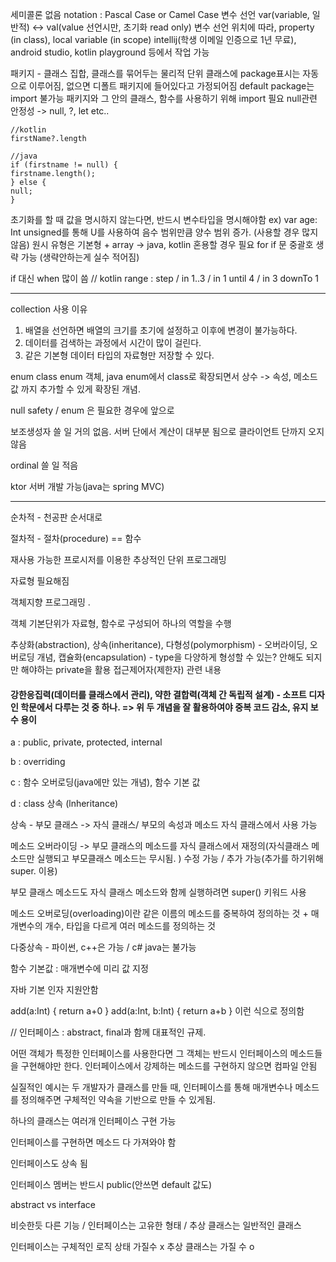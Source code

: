 세미콜론 없음
notation : Pascal Case or Camel Case
변수 선언 var(variable, 일반적) <-> val(value 선언시만, 초기화 read only)
변수 선언 위치에 따라, property (in class), local variable (in scope)
intellij(학생 이메일 인증으로 1년 무료), android studio, kotlin playground 등에서 작업 가능

패키지 - 클래스 집합, 클래스를 묶어두는 물리적 단위
클래스에 package표시는 자동으로 이루어짐, 없으면 디폴트 패키지에 들어있다고 가정되어짐
default package는 import 불가능
패키지와 그 안의 클래스, 함수를 사용하기 위해 import 필요
null관련 안정성 -> null, ?, let etc..
```
//kotlin
firstName?.length

//java
if (firstname != null) {
firstname.length();
} else {
null;
}
```
초기화를 할 때 값을 명시하지 않는다면, 반드시 변수타입을 명시해야함 ex) var age: Int
unsigned를 통해 U를 사용하여 음수 범위만큼 양수 범위 증가. (사용할 경우 많지 않음)
원시 유형은 기본형 + array -> java, kotlin 혼용할 경우 필요
for if 문 중괄호 생략 가능 (생략안하는게 실수 적어짐)

if 대신 when 많이 씀
// kotlin range : step / in 1..3 / in 1 until 4 / in 3 downTo 1  

- - -
collection 사용 이유

1. 배열을 선언하면 배열의 크기를 초기에 설정하고 이후에 변경이 불가능하다.
2. 데이터를 검색하는 과정에서 시간이 많이 걸린다.
3. 같은 기본형 데이터 타입의 자료형만 저장할 수 있다.

enum class
enum 객체, java enum에서 class로 확장되면서 상수 -> 속성, 메소드 값 까지 추가할 수 있게 확장된 개념.

null safety / enum 은 필요한 경우에 앞으로

보조생성자 쓸 일 거의 없음. 서버 단에서 계산이 대부분 됨으로 클라이언트 단까지 오지 않음

ordinal 쓸 일 적음

ktor 서버 개발 가능(java는 spring MVC)

- - - 

순차적 - 천공판 순서대로

절차적 - 절차(procedure) == 함수

재사용 가능한 프로시저를 이용한 추상적인 단위 프로그래밍

자료형 필요해짐

객체지향 프로그래밍 .

객체 기본단위가 자료형, 함수로 구성되어 하나의 역할을 수행

추상화(abstraction), 상속(inheritance), 다형성(polymorphism) - 오버라이딩, 오버로딩 개념, 캡슐화(encapsulation) - type을 다양하게 형성할 수 있는? 안해도 되지만 해야하는
private을 활용 접근제어자(제한자) 관련 내용

#### 강한응집력(데이터를 클래스에서 관리), 약한 결합력(객체 간 독립적 설계) - 소프트 디자인 학문에서 다루는 것 중 하나. => 위 두 개념을 잘 활용하여야 중복 코드 감소, 유지 보수 용이

a : public, private, protected, internal

b : overriding

c : 함수 오버로딩(java에만 있는 개념), 함수 기본 값

d : class 상속 (lnheritance)

상속 - 부모 클래스 -> 자식 클래스/ 부모의 속성과 메소드 자식 클래스에서 사용 가능

메소드 오버라이딩 -> 부모 클래스의 메소드를 자식 클래스에서 재정의(자식클래스 메소드만 실행되고 부모클래스 메소드는 무시됨. ) 수정 가능 / 추가 가능(추가를 하기위해 super. 이용)

부모 클래스 메소드도 자식 클래스 메소드와 함께 실행하려면 super() 키워드 사용

메소드 오버로딩(overloading)이란 같은 이름의 메소드를 중복하여 정의하는 것 + 매개변수의 개수, 타입을 다르게 여러 메소드를 정의하는 것

다중상속 - 파이썬, c++은 가능 / c# java는 불가능

함수 기본값 : 매개변수에 미리 값 지정

자바 기본 인자 지원안함

add(a:Int) { return a+0 } add(a:Int, b:Int) { return a+b } 이런 식으로 정의함

// 인터페이스 : abstract, final과 함께 대표적인 규제.

어떤 객체가 특정한 인터페이스를 사용한다면 그 객체는 반드시 인터페이스의 메소드들을 구현해야만 한다. 인터페이스에서 강제하는 메소드를 구현하지 않으면 컴파일 안됨

실질적인 예시는 두 개발자가 클래스를 만들 때, 인터페이스를 통해 매개변수나 메소드를 정의해주면 구체적인 약속을 기반으로 만들 수 있게됨.

하나의 클래스는 여러개 인터페이스 구현 가능

인터페이스를 구현하면 메소드 다 가져와야 함

인터페이스도 상속 됨

인터페이스 멤버는 반드시 public(안쓰면 default 값도)

abstract vs interface

비슷한듯 다른 기능 / 인터페이스는 고유한 형태 / 추상 클래스는 일반적인 클래스

인터페이스는 구체적인 로직 상태 가질수 x 추상 클래스는 가질 수 o

